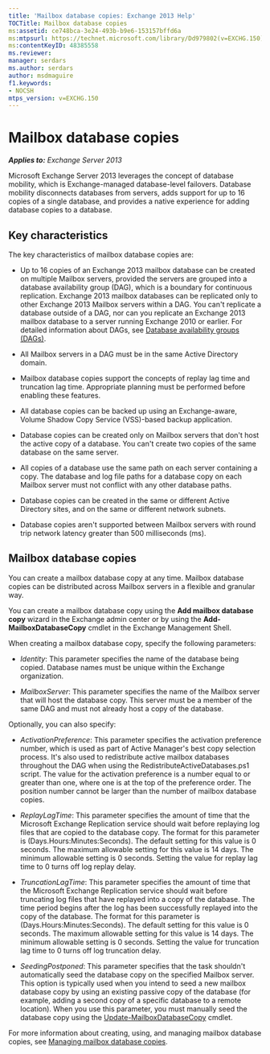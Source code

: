 ```yaml
---
title: 'Mailbox database copies: Exchange 2013 Help'
TOCTitle: Mailbox database copies
ms:assetid: ce748bca-3e24-493b-b9e6-153157bffd6a
ms:mtpsurl: https://technet.microsoft.com/library/Dd979802(v=EXCHG.150)
ms:contentKeyID: 48385558
ms.reviewer: 
manager: serdars
ms.author: serdars
author: msdmaguire
f1.keywords:
- NOCSH
mtps_version: v=EXCHG.150
---
```


# Mailbox database copies

_**Applies to:** Exchange Server 2013_

Microsoft Exchange Server 2013 leverages the concept of database mobility, which is Exchange-managed database-level failovers. Database mobility disconnects databases from servers, adds support for up to 16 copies of a single database, and provides a native experience for adding database copies to a database.

## Key characteristics

The key characteristics of mailbox database copies are:

  - Up to 16 copies of an Exchange 2013 mailbox database can be created on multiple Mailbox servers, provided the servers are grouped into a database availability group (DAG), which is a boundary for continuous replication. Exchange 2013 mailbox databases can be replicated only to other Exchange 2013 Mailbox servers within a DAG. You can't replicate a database outside of a DAG, nor can you replicate an Exchange 2013 mailbox database to a server running Exchange 2010 or earlier. For detailed information about DAGs, see [Database availability groups (DAGs)](database-availability-groups-dags-exchange-2013-help.md).

  - All Mailbox servers in a DAG must be in the same Active Directory domain.

  - Mailbox database copies support the concepts of replay lag time and truncation lag time. Appropriate planning must be performed before enabling these features.

  - All database copies can be backed up using an Exchange-aware, Volume Shadow Copy Service (VSS)-based backup application.

  - Database copies can be created only on Mailbox servers that don't host the active copy of a database. You can't create two copies of the same database on the same server.

  - All copies of a database use the same path on each server containing a copy. The database and log file paths for a database copy on each Mailbox server must not conflict with any other database paths.

  - Database copies can be created in the same or different Active Directory sites, and on the same or different network subnets.

  - Database copies aren't supported between Mailbox servers with round trip network latency greater than 500 milliseconds (ms).

## Mailbox database copies

You can create a mailbox database copy at any time. Mailbox database copies can be distributed across Mailbox servers in a flexible and granular way.

You can create a mailbox database copy using the **Add mailbox database copy** wizard in the Exchange admin center or by using the **Add-MailboxDatabaseCopy** cmdlet in the Exchange Management Shell.

When creating a mailbox database copy, specify the following parameters:

  - *Identity*: This parameter specifies the name of the database being copied. Database names must be unique within the Exchange organization.

  - *MailboxServer*: This parameter specifies the name of the Mailbox server that will host the database copy. This server must be a member of the same DAG and must not already host a copy of the database.

Optionally, you can also specify:

  - *ActivationPreference*: This parameter specifies the activation preference number, which is used as part of Active Manager's best copy selection process. It's also used to redistribute active mailbox databases throughout the DAG when using the RedistributeActiveDatabases.ps1 script. The value for the activation preference is a number equal to or greater than one, where one is at the top of the preference order. The position number cannot be larger than the number of mailbox database copies.

  - *ReplayLagTime*: This parameter specifies the amount of time that the Microsoft Exchange Replication service should wait before replaying log files that are copied to the database copy. The format for this parameter is (Days.Hours:Minutes:Seconds). The default setting for this value is 0 seconds. The maximum allowable setting for this value is 14 days. The minimum allowable setting is 0 seconds. Setting the value for replay lag time to 0 turns off log replay delay.

  - *TruncationLagTime*: This parameter specifies the amount of time that the Microsoft Exchange Replication service should wait before truncating log files that have replayed into a copy of the database. The time period begins after the log has been successfully replayed into the copy of the database. The format for this parameter is (Days.Hours:Minutes:Seconds). The default setting for this value is 0 seconds. The maximum allowable setting for this value is 14 days. The minimum allowable setting is 0 seconds. Setting the value for truncation lag time to 0 turns off log truncation delay.

  - *SeedingPostponed*: This parameter specifies that the task shouldn't automatically seed the database copy on the specified Mailbox server. This option is typically used when you intend to seed a new mailbox database copy by using an existing passive copy of the database (for example, adding a second copy of a specific database to a remote location). When you use this parameter, you must manually seed the database copy using the [Update-MailboxDatabaseCopy](/powershell/module/exchange/Update-MailboxDatabaseCopy) cmdlet.

For more information about creating, using, and managing mailbox database copies, see [Managing mailbox database copies](managing-mailbox-database-copies-exchange-2013-help.md).
